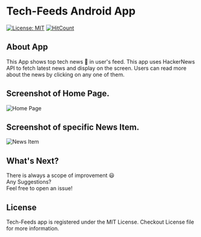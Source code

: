 # Tech-Feeds Android App
[![License: MIT](https://img.shields.io/badge/License-MIT-yellow.svg)](https://opensource.org/licenses/MIT)
[![HitCount](http://hits.dwyl.io/dipu989/Tech-Feeds.svg)](http://hits.dwyl.io/dipu989/Tech-Feeds)<br>

## About App

This App shows top tech news :newspaper: in user's feed. This app uses HackerNews API to fetch latest news and display on the screen. Users can read more about the news by clicking on any one of them.

## Screenshot of Home Page.

 ![Home Page](https://user-images.githubusercontent.com/31280303/52397531-e930ba80-2adb-11e9-8345-3219ab4c531e.png)
 
## Screenshot of specific News Item.

![News Item](https://user-images.githubusercontent.com/31280303/52409276-0f198780-2afb-11e9-86f5-55879caef508.png)

## What's Next?
There is always a scope of improvement :smiley:<br>
Any Suggestions?<br>
Feel free to open an issue!

## License
Tech-Feeds app is registered under the MIT License. Checkout License file for more information.
